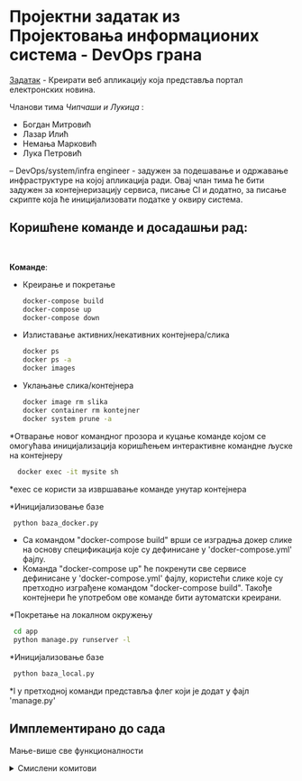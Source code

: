 # Проjектни задатак из Проjектовања информационих система - DevOps грана

[Задатак](./поставка.pdf) - Креирати веб апликациjу коjа представља портал електронских новина.

Чланови тима *Чипчаши и Лукица* :
* Богдан Митровић
* Лазар Илић
* Немања Марковић
* Лука Петровић

– DevOps/system/infra engineer - задужен за подешавање и одржавање инфраструктуре на коjоj апликациjа ради. Оваj члан тима ће бити задужен за контеjнеризациjу сервиса, писање CI и додатно, за писање скрипте коjа ће инициjализовати податке у оквиру система.


## Коришћене команде и досадашњи рад:

<br>

**Команде**:
* Креирање и покретање
  ```bash
  docker-compose build 
  docker-compose up
  docker-compose down
  ```
* Излиставање активних/некативних контејнера/слика
   ```bash
  docker ps      
  docker ps -a   
  docker images 
  ```
* Уклањање слика/контејнера
   ```bash
  docker image rm slika 		
  docker container rm kontejner 	
  docker system prune -a 
  ```
*Отварање новог командног прозора и куцање команде којом се омогућава иницијализација коришћењем интерактивне командне љуске на контејнеру
  ```bash
    docker exec -it mysite sh
  ```
*exec се користи за извршавање команде унутар контејнера

*Иницијализовање базе 
   ```bash
    python baza_docker.py
  ```

* Са командом "docker-compose build" врши се изградња докер слике на основу спецификација које су дефинисане у 'docker-compose.yml' фајлу.
* Команда "docker-compose up" ће покренути све сервисе дефинисане у 'docker-compose.yml' фајлу, користећи слике које су претходно изграђене командом "docker-compose build". Такође контејнери ће употребом ове команде бити аутоматски креирани.
   
*Покретање на локалном окружењу 
   ```bash
    cd app 
    python manage.py runserver -l
  ```
*Иницијализовање базе 
   ```bash
    python baza_local.py
  ```
  
*l у претходној команди представља флег који је додат у фајл 'manage.py'

## Имплементирано до сада

Мање-више све функционалности

<details markdown='block'>
<summary>Смислени комитови </summary>

* #1
  * Додати фајлови Docker и docker-compose.yml. 
  * Креирање слике и контејнера.
  * Докеризација апликације. База и апликација су смештени у један контејнер.
 * #2
  * Промењени фајлови Docker и docker-compose.yml.
  * Искоришћен 'multicontainer princip'. Апликација и база података смештени у засебне контејнере.
  * Oмогућено опционо покретање на локалу или покретање помоћу докера. 
* #3
  * Креиране су скрипте који служе за иницијализовање базе података. Додате су две скрипте које се користе зависно од тога да ли се покреће на локалу или докеру.
  * Са интернета су преузета два JSON фајла којима се омогућава иницијализовање базе података. У питању су CNN и Al Jazeera подаци.
  * Постоји могућност покретања на локалу или путем докера. 


</details>
